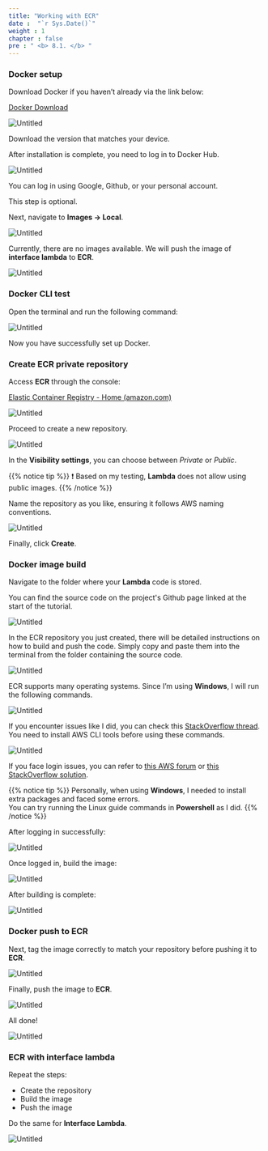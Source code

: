 ```yaml
---
title: "Working with ECR"
date :  "`r Sys.Date()`" 
weight : 1
chapter : false
pre : " <b> 8.1. </b> "
---
```


### Docker setup

Download Docker if you haven’t already via the link below:

[Docker Download](https://www.docker.com/)

![Untitled](/images/ECR%208af9d63a369b4df2bdfb2e62b89d81a0/image.png)

Download the version that matches your device.

After installation is complete, you need to log in to Docker Hub.

![Untitled](/images/ECR%208af9d63a369b4df2bdfb2e62b89d81a0/image%201.png)

You can log in using Google, Github, or your personal account.

This step is optional.

Next, navigate to **Images → Local**.

![Untitled](/images/ECR%208af9d63a369b4df2bdfb2e62b89d81a0/image%202.png)

Currently, there are no images available. We will push the image of **interface lambda** to **ECR**.

![Untitled](/images/ECR%208af9d63a369b4df2bdfb2e62b89d81a0/image%203.png)

### Docker CLI test

Open the terminal and run the following command:

![Untitled](/images/ECR%208af9d63a369b4df2bdfb2e62b89d81a0/image%204.png)

Now you have successfully set up Docker.

### Create ECR private **repository**

Access **ECR** through the console:

[Elastic Container Registry - Home (amazon.com)](https://us-east-1.console.aws.amazon.com/ecr/home?region=us-east-1)

![Untitled](/images/ECR%208af9d63a369b4df2bdfb2e62b89d81a0/image%205.png)

Proceed to create a new repository.

![Untitled](/images/ECR%208af9d63a369b4df2bdfb2e62b89d81a0/image%206.png)

In the **Visibility settings**, you can choose between *Private* or *Public*.

{{% notice tip %}}
❗ Based on my testing, **Lambda** does not allow using public images.
{{% /notice %}}


Name the repository as you like, ensuring it follows AWS naming conventions.

![Untitled](/images/ECR%208af9d63a369b4df2bdfb2e62b89d81a0/image%207.png)

Finally, click **Create**.

### Docker image build

Navigate to the folder where your **Lambda** code is stored.

You can find the source code on the project's Github page linked at the start of the tutorial.

![Untitled](/images/ECR%208af9d63a369b4df2bdfb2e62b89d81a0/image%208.png)

In the ECR repository you just created, there will be detailed instructions on how to build and push the code. Simply copy and paste them into the terminal from the folder containing the source code.

![Untitled](/images/ECR%208af9d63a369b4df2bdfb2e62b89d81a0/image%209.png)

ECR supports many operating systems. Since I’m using **Windows**, I will run the following commands.

![Untitled](/images/ECR%208af9d63a369b4df2bdfb2e62b89d81a0/image%2010.png)

If you encounter issues like I did, you can check this [StackOverflow thread](https://stackoverflow.com/questions/70393195/get-ecrlogincommand-is-not-recognized-as-the-name-of-a-cmdlet-function-scrip). You need to install AWS CLI tools before using these commands.

![Untitled](/images/ECR%208af9d63a369b4df2bdfb2e62b89d81a0/image%2011.png)

If you face login issues, you can refer to [this AWS forum](https://repost.aws/questions/QUKqrdl3lfR9ON8KnSP6FbzQ/getting-error-while-pushing-images-to-public-ecr) or [this StackOverflow solution](https://stackoverflow.com/questions/60807697/docker-login-error-storing-credentials-the-stub-received-bad-data).

{{% notice tip %}}
Personally, when using **Windows**, I needed to install extra packages and faced some errors. \
You can try running the Linux guide commands in **Powershell** as I did.
{{% /notice %}}

After logging in successfully:

![Untitled](/images/ECR%208af9d63a369b4df2bdfb2e62b89d81a0/image%2012.png)

Once logged in, build the image:

![Untitled](/images/ECR%208af9d63a369b4df2bdfb2e62b89d81a0/image%2013.png)

After building is complete:

![Untitled](/images/ECR%208af9d63a369b4df2bdfb2e62b89d81a0/image%2014.png)

### Docker push to ECR

Next, tag the image correctly to match your repository before pushing it to **ECR**.

![Untitled](/images/ECR%208af9d63a369b4df2bdfb2e62b89d81a0/image%2015.png)

Finally, push the image to **ECR**.

![Untitled](/images/ECR%208af9d63a369b4df2bdfb2e62b89d81a0/image%2016.png)

All done!

![Untitled](/images/ECR%208af9d63a369b4df2bdfb2e62b89d81a0/image%2017.png)

### ECR with interface lambda

Repeat the steps:

- Create the repository
- Build the image
- Push the image

Do the same for **Interface Lambda**.

![Untitled](/images/ECR%208af9d63a369b4df2bdfb2e62b89d81a0/image%203.png)